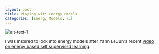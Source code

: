 ```yaml
---
layout: post
title: Playing with Energy Models
categories: [Energy Models, RL]
---
```



![alt-text-1](https://sholtodouglas.github.io/images/energy/energyincrease.png "title-1")


I was inspired to look into energy models after Yann LeCun's recent [video on energy based self supervised learning](https://www.youtube.com/watch?v=A7AnCvYDQrU). 

